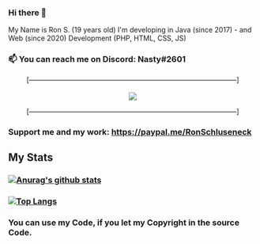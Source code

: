 ### Hi there 👋

My Name is Ron S. (19 years old)
 I'm developing in Java (since 2017) - and Web (since 2020) Development (PHP, HTML, CSS, JS)

### 📫 You can reach me on Discord: Nasty#2601

<p align="center">[——————————————————————————————]<br><br><a href="https://discord.com/users/538115793552932877"><img src="https://lanyard.cnrad.dev/api/538115793552932877?idleMessage=AFK..."></a></p>
<p align="center">[——————————————————————————————]</p>


### Support me and my work: https://paypal.me/RonSchluseneck

## My Stats



### [![Anurag's github stats](https://github-readme-stats.vercel.app/api?username=NastyOOF&theme=dracula)](https://github.com/anuraghazra/github-readme-stats)

### [![Top Langs](https://github-readme-stats.vercel.app/api/top-langs/?username=NastyOOF&theme=dracula)](https://github.com/anuraghazra/github-readme-stats)



### You can use my Code, if you let my Copyright in the source Code.

<!--
**NastyOOF/NastyOOF** is a ✨ _special_ ✨ repository because its `README.md` (this file) appears on your GitHub profile.
